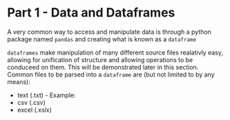 # Part 1 - Data and Dataframes

A very common way to access and manipulate data is through a python package named `pandas` and creating what is known as a `dataframe`

`dataframes` make manipulation of many different source files realativly easy, allowing for unification of structure and allowing operations to be conduceed on them. This will be demonstrated later in this section. Common files to be parsed into a `dataframe` are (but not limited to by any means):

- text (.txt) - Example:
- csv (.csv)
- excel (.xslx)
